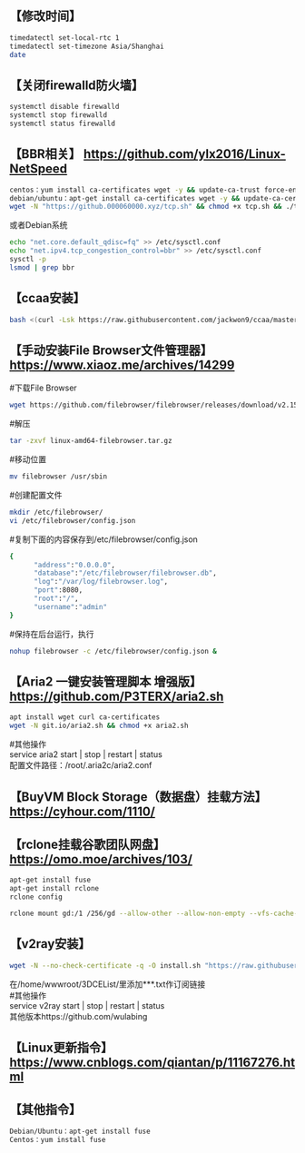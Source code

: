 ##   【修改时间】  
```bash
timedatectl set-local-rtc 1  
timedatectl set-timezone Asia/Shanghai  
date  
```

  
##   【关闭firewalld防火墙】  
```bash
systemctl disable firewalld  
systemctl stop firewalld  
systemctl status firewalld  
```

  
##   【BBR相关】 https://github.com/ylx2016/Linux-NetSpeed   
```bash
centos：yum install ca-certificates wget -y && update-ca-trust force-enable  
debian/ubuntu：apt-get install ca-certificates wget -y && update-ca-certificates  
wget -N "https://github.000060000.xyz/tcp.sh" && chmod +x tcp.sh && ./tcp.sh  
```
或者Debian系统  
```bash
echo "net.core.default_qdisc=fq" >> /etc/sysctl.conf  
echo "net.ipv4.tcp_congestion_control=bbr" >> /etc/sysctl.conf  
sysctl -p  
lsmod | grep bbr  
```  

   
##   【ccaa安装】  
```bash
bash <(curl -Lsk https://raw.githubusercontent.com/jackwon9/ccaa/master/ccaa.sh)  
``` 
 
   
##   【手动安装File Browser文件管理器】 https://www.xiaoz.me/archives/14299  
#下载File Browser  
```bash
wget https://github.com/filebrowser/filebrowser/releases/download/v2.15.0/linux-amd64-filebrowser.tar.gz  
```
#解压  
```bash
tar -zxvf linux-amd64-filebrowser.tar.gz  
```
#移动位置  
```bash
mv filebrowser /usr/sbin  
```
#创建配置文件  
```bash
mkdir /etc/filebrowser/  
vi /etc/filebrowser/config.json  
```
#复制下面的内容保存到/etc/filebrowser/config.json  
```bash
{  
      "address":"0.0.0.0",  
      "database":"/etc/filebrowser/filebrowser.db",  
      "log":"/var/log/filebrowser.log",  
      "port":8080,  
      "root":"/",  
      "username":"admin"  
}    
```
#保持在后台运行，执行  
```bash
nohup filebrowser -c /etc/filebrowser/config.json &  
```

  
##   【Aria2 一键安装管理脚本 增强版】  https://github.com/P3TERX/aria2.sh       
```bash
apt install wget curl ca-certificates  
wget -N git.io/aria2.sh && chmod +x aria2.sh  
```
#其他操作  
service aria2 start | stop | restart | status  
配置文件路径：/root/.aria2c/aria2.conf  
  
  
##   【BuyVM Block Storage（数据盘）挂载方法】  https://cyhour.com/1110/  


## 【rclone挂载谷歌团队网盘】  https://omo.moe/archives/103/  
```bash
apt-get install fuse  
apt-get install rclone  
rclone config  
```
```bash
rclone mount gd:/1 /256/gd --allow-other --allow-non-empty --vfs-cache-mode writes & df -h  
```
     
     
## 【v2ray安装】     
```bash
wget -N --no-check-certificate -q -O install.sh "https://raw.githubusercontent.com/jackwon9/v2ray/main/install.sh" && chmod +x install.sh && bash install.sh  
```
在/home/wwwroot/3DCEList/里添加***.txt作订阅链接  
#其他操作  
service v2ray start | stop | restart | status  
其他版本https://github.com/wulabing  
  
     
## 【Linux更新指令】   https://www.cnblogs.com/qiantan/p/11167276.html  


## 【其他指令】  
```bash
Debian/Ubuntu：apt-get install fuse  
Centos：yum install fuse
```
